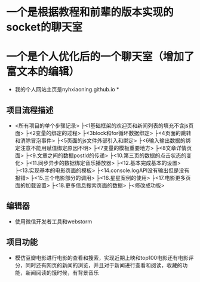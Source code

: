 
# 一个是根据教程和前辈的版本实现的socket的聊天室
# 一个是个人优化后的一个聊天室（增加了富文本的编辑）
* 我的个人网站主页是nyhxiaoning.github.io *

## 项目流程描述
- <所有项目的单个步骤记录>
├<1基础框架的欢迎页和新闻列表的填充不含js页面>
├<2变量的绑定的过程>
├<3block和for循环数据绑定>
├<4页面的跳转和消除冒泡事件>
├<5页面的js文件外部引入和绑定>
├<6输入输出数据的绑定注意不能用赋值绑定原因不明>
├<7变量的模板重要地方>
├<8文章详情页面>
├<9.文章之间的数据postId的传递>
├<10.第三页的数据的点击状态的变化>
├<11.同步异步的数据绑定音乐播放器>
├<12.基本完成基本的设置>
├<13.实现基本的电影页面的模板>
├<14.console.logAPI没有输出但是没有报错>
├<15.三个电影部分的调用>
├<16.星星案例的使用>
├<17.电影更多页面的加载设置>
├<18.更多信息搜索页面的数据>
├<修改成功版>

## 编辑器 
- 使用微信开发者工具和webstorm

## 项目功能

- 模仿豆瓣电影进行电影的查看和搜索，实现近期上映和top100电影还有电影评分，同时还有网页的新闻的浏览，并且对于新闻进行查看和阅读，收藏的功能，新闻阅读的饿时候，有背景音乐
